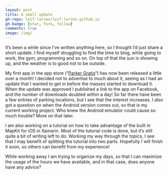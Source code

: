 ```yaml
---
layout: post
title: A small update
gh-repo: leif-larsen/leif-larsen.github.io
gh-badge: [star, fork, follow]
comments: true
image: /img/
---
```

    
    
It’s been a while since I’ve written anything here, so I thought I’d just share a short update. I find myself struggling to find the time to blog, while going to work, the gym, programming and so on. On top of that the sun is showing up, and the weather is to good not to be outside.

My first app in the app store (“[Parker Gratis](http://leiflarsen.org/2015/released-my-first-ios-app "Released my first iOS app")“) has now been released a little over a month! I decided not to advertise to much about it, seeing as I had an update that I wanted to get in before the masses started to download it. When the update was approved I published a link to the app on Facebook, and the number of downloads doubled within a day! So far there have been a few entries of parking locations, but I see that the interest increases. I also got a question on when the Android version comes out, so that is my current working project. Who knew the Android emulator could cause so much trouble? More on that later.

I am also working on a tutorial on how to take advantage of the built in MapKit for iOS in Xamarin. Most of the tutorial code is done, but it’s still quite a bit of writing left to do. Working my way through the topics, I see that I may benefit of splitting the tutorial into two parts. Hopefully I will finish it soon, so others can benefit from my experience!

While working away I am trying to organize my days, so that I can maximize the usage of the hours we have available, and in that case, does anyone have any advice?



